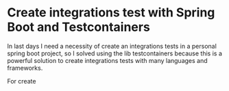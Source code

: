 # Create integrations test with Spring Boot and Testcontainers

In last days I need a necessity of create an integrations tests in a personal spring boot project, so I solved using the
lib testcontainers because this is a powerful solution to create integrations tests with many languages and frameworks.

For create